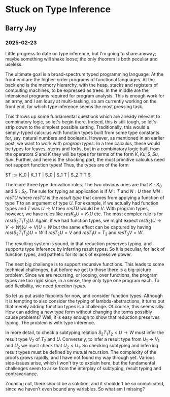 # Stuck on Type Inference
## Barry Jay
### 2025-02-23

Little progress to date on type inference, but I'm going to share anyway; maybe something will shake loose; the only theorem is both peculiar and useless. 

The ultimate goal is a broad-spectrum typed programming language. At the front end are the higher-order programs of functional languages. 
At the back end is the memory hierarchy, with the heap, stacks and registers of computing machines, to be expressed as trees.
In the middle are the intensional programs required for program analysis. 
This is enough work for an army, and I am lousy at multi-tasking, so am currently working on the front end, for which type inference seems the most pressing task. 

This throws up some fundamental questions which are already relevant to combinatory logic, so let's begin there. Indeed, this is still tough, so let's strip down to the simplest possible setting. 
Traditionally, this would a simply-typed calculus with function types built from some type constants for, say, natural numbers and booleans. 
However, as mentioned in an earlier post, we want to work with *program types*. 
In a tree calculus, these would be types for leaves, stems and forks, but in a combinatory logic built from the operators $S$ and $K$ they will be types for terms of the form $K, Ku, S, Su, Suv$. 
Further, and here is the shocking part, the most primitive calculus need not support function types! Thus, the types are of the form

$T ::= K_0 | K_1 T | S_0 | S_1 T | S_2 T T $

There are three type derivation rules. The two obvious ones are that $K:K_0$ and $S:S_0$. The rule for typing an application is 
if $M : T$ and $N:U$ then $MN {:} res {T}{ U}$ where $res{T}{U}$ is the *result type* that comes from applying a function of type $T$ to an argument of type $U$. For example, if we actually had function types and $T$ was $U\to V$ then $res{T}{U}$ would be $V$. With program types, however, we have rules like $res{K_0}{U} = K_1 U$ etc. The most complex rule is for $res{(S_2 T_1 T_2)}{U}$. Again, if we had function types, we might expect $res{S_2(U\to V\to W)(U\to V)}{U}= W$ but the same effect can be captured by having $res{(S_2T_1T_2)}{U} = W$ if $res{T_2}U = V$ and $res{T_1}{U} = T_3$ and $res{T_3}{V} = W$. 

The resulting system is sound, in that reduction preserves typing, and supports type inference by inferring result types. So it is peculiar, for lack of function types, and pathetic for its lack of expressive power.

The next big challenge is to support recursive functions. This leads to some technical challenges, but before we get to those there is a big-picture problem. Since we are recursing, or looping, over functions, the program types are too rigid since, in a sense, they only type one program each. To add flexibility, we need *function types*. 

So let us put aside fixpoints for now, and consider function types. Although it is tempting to also consider the typing of lambda-abstractions, it turns out that merely adding function types is a challenge. Of course, this seems silly. How can adding a new type form without changing the terms possibly cause problems? Well, it is easy enough to show that reduction preserves typing. The problem is with type inference.

In more detail, to check a subtyping relation $S_2 T_1 T_2 < U \to W$ must infer the result type $V_2$ of $T_2$ and $U$. Conversely, to infer a result type from $U_1 \to V_1$ and $U_2$ we must check that $U_2 < U_1$.  So checking subtyping and inferring result types must be defined by mutual recursion. The complexity of the proofs grows rapidly, and I have not found my way through yet. Various side-issues arise, which I won't try to explain here, but the fundamental challenges seem to arise from the interplay  of subtyping, result typing and contravariance. 

Zooming out, there should be a solution, and it shouldn't be so complicated, since we haven't even bound any variables. So what am I missing? 



